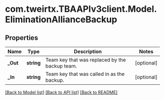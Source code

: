 # com.tweirtx.TBAAPIv3client.Model.EliminationAllianceBackup
## Properties

Name | Type | Description | Notes
------------ | ------------- | ------------- | -------------
**_Out** | **string** | Team key that was replaced by the backup team. | [optional] 
**_In** | **string** | Team key that was called in as the backup. | [optional] 

[[Back to Model list]](../README.md#documentation-for-models) [[Back to API list]](../README.md#documentation-for-api-endpoints) [[Back to README]](../README.md)

